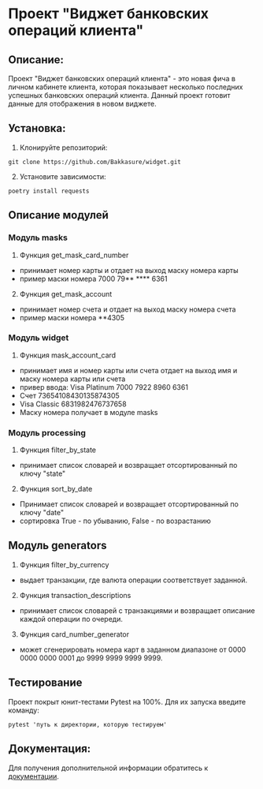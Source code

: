 # Проект "Виджет банковских операций клиента"

## Описание:

Проект "Виджет банковских операций клиента" - это новая фича в личном кабинете клиента,
которая показывает несколько последних успешных банковских операций клиента. 
Данный проект готовит данные для отображения в новом виджете.

## Установка:

1. Клонируйте репозиторий:
```
git clone https://github.com/Bakkasure/widget.git
```
2. Установите зависимости:
```
poetry install requests
```

## Описание модулей
### Модуль masks
1. Функция get_mask_card_number
- принимает номер карты и отдает на выход маску номера карты
- пример маски номера 7000 79** **** 6361

2. Функция get_mask_account 
- принимает номер счета и отдает на выход маску номера счета
- пример маски номера **4305

### Модуль widget 
1. Функция mask_account_card 
- принимает имя и номер карты или счета отдает на выход имя и маску номера карты или счета
- привер ввода: Visa Platinum 7000 7922 8960 6361
- Счет 73654108430135874305
- Visa Classic 6831982476737658
- Маску номера получает в модуле masks

### Модуль processing
1. Функция filter_by_state
- принимает список словарей и возвращает отсортированный по ключу "state"
2. Функция sort_by_date
- Принимает список словарей и возвращает отсортированный по ключу "date"
- сортировка True - по убыванию, False - по возрастанию

## Модуль generators
1. Функция filter_by_currency 
- выдает транзакции, где валюта операции соответствует заданной.
2. Функция transaction_descriptions 
- принимает список словарей с транзакциями и возвращает описание каждой операции по очереди.
3. Функция card_number_generator 
- может сгенерировать номера карт в заданном диапазоне от 0000 0000 0000 0001 до 9999 9999 9999 9999.


## Тестирование

Проект покрыт юнит-тестами Pytest на 100%.
Для их запуска введите команду:
```
pytest 'путь к директории, которую тестируем'
```
## Документация:

Для получения дополнительной информации обратитесь к [документации](README.md).
